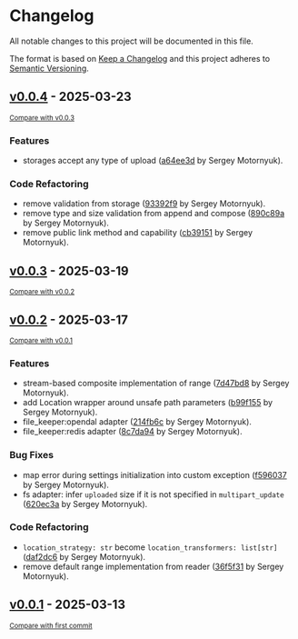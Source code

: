 # Changelog

All notable changes to this project will be documented in this file.

The format is based on [Keep a Changelog](http://keepachangelog.com/en/1.0.0/)
and this project adheres to [Semantic Versioning](http://semver.org/spec/v2.0.0.html).

<!-- insertion marker -->
## [v0.0.4](https://github.com/DataShades/file-keeper/releases/tag/v0.0.4) - 2025-03-23

<small>[Compare with v0.0.3](https://github.com/DataShades/file-keeper/compare/v0.0.3...v0.0.4)</small>

### Features

- storages accept any type of upload ([a64ee3d](https://github.com/DataShades/file-keeper/commit/a64ee3da989930201964f22b4f32c62641da9294) by Sergey Motornyuk).

### Code Refactoring

- remove validation from storage ([93392f9](https://github.com/DataShades/file-keeper/commit/93392f9d8473a913623b8dd35cd202d35b4368ec) by Sergey Motornyuk).
- remove type and size validation from append and compose ([890c89a](https://github.com/DataShades/file-keeper/commit/890c89a8109c64f2a783c6b8dcd0c59d4c94cd89) by Sergey Motornyuk).
- remove public link method and capability ([cb39151](https://github.com/DataShades/file-keeper/commit/cb39151fb7e09cfdf3b9cdf0d3e2d98ba519edbe) by Sergey Motornyuk).

## [v0.0.3](https://github.com/DataShades/file-keeper/releases/tag/v0.0.3) - 2025-03-19

<small>[Compare with v0.0.2](https://github.com/DataShades/file-keeper/compare/v0.0.2...v0.0.3)</small>

## [v0.0.2](https://github.com/DataShades/file-keeper/releases/tag/v0.0.2) - 2025-03-17

<small>[Compare with v0.0.1](https://github.com/DataShades/file-keeper/compare/v0.0.1...v0.0.2)</small>

### Features

- stream-based composite implementation of range ([7d47bd8](https://github.com/DataShades/file-keeper/commit/7d47bd836c106ce4f4cfa592f54edaca1020b301) by Sergey Motornyuk).
- add Location wrapper around unsafe path parameters ([b99f155](https://github.com/DataShades/file-keeper/commit/b99f155f4db79fc6a177d65d5c43b57d65cfe756) by Sergey Motornyuk).
- file_keeper:opendal adapter ([214fb6c](https://github.com/DataShades/file-keeper/commit/214fb6c1b587648371b622b2537ef6ff63fd5181) by Sergey Motornyuk).
- file_keeper:redis adapter ([8c7da94](https://github.com/DataShades/file-keeper/commit/8c7da94042c2be5947781683cd9c02a7fca6f03f) by Sergey Motornyuk).

### Bug Fixes

- map error during settings initialization into custom exception ([f596037](https://github.com/DataShades/file-keeper/commit/f59603787c634d060a854b4bbf0b86451ffeaea5) by Sergey Motornyuk).
- fs adapter: infer `uploaded` size if it is not specified in `multipart_update` ([620ec3a](https://github.com/DataShades/file-keeper/commit/620ec3a16a18fe2101b98d634cc9815ec93bf20c) by Sergey Motornyuk).

### Code Refactoring

- `location_strategy: str` become `location_transformers: list[str]` ([daf2dc6](https://github.com/DataShades/file-keeper/commit/daf2dc6155b273815d198a7abf4cde6983f7855d) by Sergey Motornyuk).
- remove default range implementation from reader ([36f5f31](https://github.com/DataShades/file-keeper/commit/36f5f31da0d6791d82d20d8ea276140c59b578d0) by Sergey Motornyuk).

## [v0.0.1](https://github.com/DataShades/file-keeper/releases/tag/v0.0.1) - 2025-03-13

<small>[Compare with first commit](https://github.com/DataShades/file-keeper/compare/413e1fcaac8423a278f94a3c78e299ee2d89d7e6...v0.0.1)</small>

